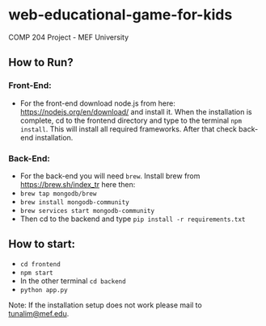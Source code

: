 # web-educational-game-for-kids
COMP 204 Project - MEF University

## How to Run?
### Front-End:
- For the front-end download node.js from here: https://nodejs.org/en/download/ and install it. When the installation is complete, cd to the frontend directory and type to the terminal `npm install`. This will install all required frameworks.  After that check back-end installation.


### Back-End:
- For the back-end you will need `brew`. Install brew from https://brew.sh/index_tr here then:
- `brew tap mongodb/brew`
- `brew install mongodb-community`
- `brew services start mongodb-community` 
- Then cd to the backend and type `pip install -r requirements.txt`

## How to start:
- `cd frontend`
- `npm start`
- In the other terminal `cd backend`
- `python app.py`

Note: If the installation setup does not work please mail to tunalim@mef.edu. 